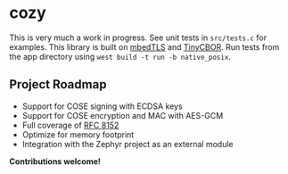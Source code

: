 # cozy
This is very much a work in progress. See unit tests in `src/tests.c` for examples. This library is built on [mbedTLS](https://github.com/zephyrproject-rtos/mbedtls) and [TinyCBOR](https://github.com/zephyrproject-rtos/tinycbor). Run tests from the app directory using `west build -t run -b native_posix`.

## Project Roadmap
* Support for COSE signing with ECDSA keys
* Support for COSE encryption and MAC with AES-GCM
* Full coverage of [RFC 8152](https://tools.ietf.org/html/rfc8152)
* Optimize for memory footprint
* Integration with the Zephyr project as an external module

**Contributions welcome!**
